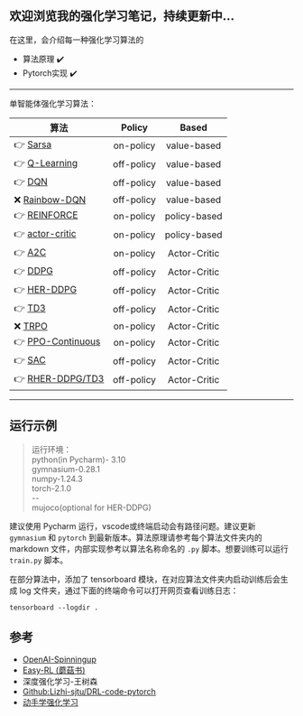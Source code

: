 欢迎浏览我的强化学习笔记，持续更新中...  
---
在这里，会介绍每一种强化学习算法的
* 算法原理 ✔️
* Pytorch实现 ✔️
---
单智能体强化学习算法：  

| 算法                                              |    Policy    |     Based      |
|-------------------------------------------------|:------------:|:--------------:|
| 👉 [Sarsa](Sarsa/Sarsa.md)                      |  on-policy   |  value-based   |
| 👉 [Q-Learning](Q-learning/Q_learning.md)       |  off-policy  |  value-based   |
| 👉 [DQN](DQN/DQN.md)                            |  off-policy  |  value-based   |
| ❌  [Rainbow-DQN]()                              |  off-policy  |  value-based   |
| 👉 [REINFORCE](REINFORCE/REINFORCE.md)          |  on-policy   |  policy-based  |
| 👉 [actor-critic](actor-critic/actor-critic.md) |  on-policy   |  policy-based  |
| 👉 [A2C](A2C/A2C.md)                            |  on-policy   |  Actor-Critic  |
| 👉 [DDPG](DDPG/DDPG.md)                         |  off-policy  |  Actor-Critic  |
| 👉 [HER-DDPG](HER/HER.md)                       |  off-policy  |  Actor-Critic  |
| 👉 [TD3](TD3/TD3.md)                            |  off-policy  |  Actor-Critic  |
| ❌  [TRPO]()                                     |  on-policy   |  Actor-Critic  |
| 👉 [PPO-Continuous](PPO/PPO.md)                 |  on-policy   |  Actor-Critic  |
| 👉 [SAC](SAC/SAC.md)                            |  off-policy  |  Actor-Critic  |
| 👉 [RHER-DDPG/TD3](https://github.com/kaixindelele/RHER)                  |  off-policy  |  Actor-Critic  |

---
运行示例
---

> 运行环境：  
python(in Pycharm)- 3.10  
gymnasium-0.28.1  
numpy-1.24.3  
torch-2.1.0  
--  
mujoco(optional for HER-DDPG)

建议使用 Pycharm 运行，vscode或终端启动会有路径问题。建议更新 `gymnasium` 和 `pytorch` 到最新版本。算法原理请参考每个算法文件夹内的 markdown 文件，内部实现参考以算法名称命名的 `.py` 脚本。想要训练可以运行 `train.py` 脚本。

在部分算法中，添加了 tensorboard 模块，在对应算法文件夹内启动训练后会生成 log 文件夹，通过下面的终端命令可以打开网页查看训练日志：
```shell
tensorboard --logdir .
```

参考
---
* [OpenAI-Spinningup](https://spinningup.openai.com/en/latest/algorithms/sac.html)
* [Easy-RL (蘑菇书)]()
* 深度强化学习-王树森
* [Github:Lizhi-sjtu/DRL-code-pytorch](https://github.com/Lizhi-sjtu/DRL-code-pytorch/blob/main/2.Actor-Critic/README.md)  
* [动手学强化学习](https://hrl.boyuai.com/chapter/2/dqn%E7%AE%97%E6%B3%95)
